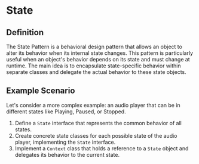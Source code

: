 # State

## Definition

The State Pattern is a behavioral design pattern that allows an object to alter its behavior when its internal state changes. This pattern is particularly useful when an object's behavior depends on its state and must change at runtime. The main idea is to encapsulate state-specific behavior within separate classes and delegate the actual behavior to these state objects.

## Example Scenario

Let's consider a more complex example: an audio player that can be in different states like Playing, Paused, or Stopped.

1. Define a `State` interface that represents the common behavior of all states.
2. Create concrete state classes for each possible state of the audio player, implementing the `State` interface. 
3. Implement a `Context` class that holds a reference to a `State` object and delegates its behavior to the current state.